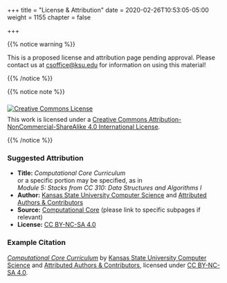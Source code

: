 +++
title = "License & Attribution"
date = 2020-02-26T10:53:05-05:00
weight = 1155
chapter = false

+++

{{% notice warning %}}

This is a proposed license and attribution page pending approval. Please contact us at csoffice@ksu.edu for information on using this material!

{{% /notice %}}

{{% notice note %}}

<a rel="license" href="http://creativecommons.org/licenses/by-nc-sa/4.0/"><img alt="Creative Commons License" style="border-width:0; margin: .5rem auto" src="https://i.creativecommons.org/l/by-nc-sa/4.0/88x31.png" /></a><br />This work is licensed under a <a rel="license" href="http://creativecommons.org/licenses/by-nc-sa/4.0/">Creative Commons Attribution-NonCommercial-ShareAlike 4.0 International License</a>.

{{% /notice %}}

### Suggested Attribution

* **Title:** _Computational Core Curriculum_<br>or a specific portion may be specified, as in<br>_Module 5: Stacks from CC 310: Data Structures and Algorithms I_
* **Author:** [Kansas State University Computer Science](https://www.cs.ksu.edu/) and [Attributed Authors & Contributors](https://core.cs.ksu.edu/authors/)
* **Source:** [Computational Core](https://core.cs.ksu.edu/) (please link to specific subpages if relevant)
* **License:** [CC BY-NC-SA 4.0](https://creativecommons.org/licenses/by-nc-sa/4.0/)

### Example Citation

_[Computational Core Curriculum](https://core.cs.ksu.edu/)_ by [Kansas State University Computer Science](https://www.cs.ksu.edu/) and [Attributed Authors & Contributors](https://core.cs.ksu.edu/attribution/), licensed under [CC BY-NC-SA 4.0](https://creativecommons.org/licenses/by-nc-sa/4.0/).

